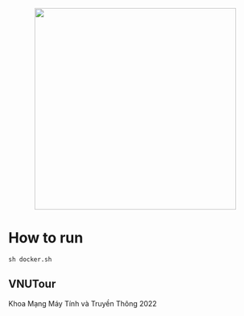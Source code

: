 <p align="center"><img src="https://res.cloudinary.com/dtfbvvkyp/image/upload/v1566331377/laravel-logolockup-cmyk-red.svg" width="400"></p>

# How to run
    sh docker.sh
## VNUTour
Khoa Mạng Máy Tính và Truyền Thông 2022